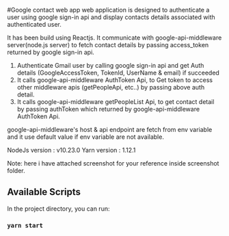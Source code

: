 #Google contact web app
web application is designed to authenticate a user using google sign-in api
and display contacts details associated with authenticated user.  

It has been build using Reactjs. It communicate with google-api-middleware server(node.js server)
to fetch contact details by passing access_token returned by google sign-in api.  

1. Authenticate Gmail user by calling google sign-in api and get Auth details (GoogleAccessToken, TokenId, UserName & email) if succeeded
2. It calls google-api-middleware AuthToken Api, to Get token to access other middleware apis (getPeopleApi, etc..) by passing above auth detail.
3. It calls google-api-middleware getPeopleList Api, to get contact detail by passing authToken which returned by google-api-middleware AuthToken Api.

google-api-middleware's host & api endpoint are fetch from env variable and it use default value if env variable are not available.  

NodeJs version : v10.23.0
Yarn version : 1.12.1

Note: here i have attached screenshot for your reference inside screenshot folder.
## Available Scripts

In the project directory, you can run:

### `yarn start`
